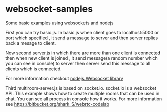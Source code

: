# websocket-samples
Some basic examples using websockets and nodejs

First you can try basic.js. In basic.js when client goes to localhost:5000 or port which specified , it send a message to server and then server replies back a mesage to client.

Now second server.js in which there are more than one client is connected then when new client is joined , it send message(a random number which you can see in console) to server then server send this message to all clients which is connected.

For more information checkout [nodejs Websocket library](https://github.com/websockets/ws)

Third multiroom-server.js is based on socket.io. socket.io is a websocket API. This example shows how to create multiple rooms that can be used in chat. You can see all process  in console how it works. For more information see https://bitbucket.org/shark_S/webrtc-codelab  
